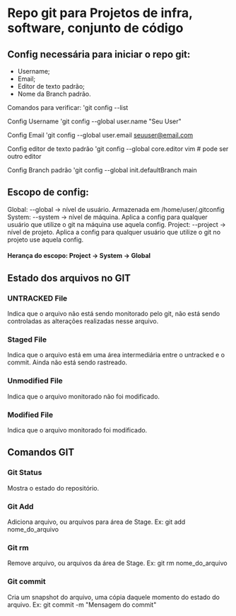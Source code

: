# Repo git para Projetos de infra, software, conjunto de código

## Config necessária para iniciar o repo git:

* Username;
* Email;
* Editor de texto padrão;
* Nome da Branch padrão.

Comandos para verificar:
'git config --list

Config Username
'git config --global user.name "Seu User"

Config Email
'git config --global user.email seuuser@email.com

Config editor de texto padrão
'git config --global core.editor vim # pode ser outro editor

Config Branch padrão
'git config --global init.defaultBranch main

## Escopo de config:

Global: --global -> nível de usuário. Armazenada em /home/user/.gitconfig
System: --system -> nível de máquina. Aplica a config para qualquer usuário que utilize o git na máquina use aquela config.
Project: --project -> nível de projeto. Aplica a config para qualquer usuário que utilize o git no projeto use aquela config.

#### Herança do escopo: Project -> System -> Global

## Estado dos arquivos no GIT

### UNTRACKED File

Indica que o arquivo não está sendo monitorado pelo git, não está sendo controladas as alterações realizadas nesse arquivo.

### Staged File

Indica que o arquivo está em uma área intermediária entre o untracked e o commit. Ainda não está sendo rastreado.

### Unmodified File

Indica que o arquivo monitorado não foi modificado.

### Modified File

Indica que o arquivo monitorado foi modificado.

## Comandos GIT

### Git Status

Mostra o estado do repositório.

### Git Add

Adiciona arquivo, ou arquivos para área de Stage.
Ex: git add nome_do_arquivo

### Git rm

Remove arquivo, ou arquivos da área de Stage.
Ex: git rm nome_do_arquivo

### Git commit

Cria um snapshot do arquivo, uma cópia daquele momento do estado do arquivo.
Ex: git commit -m "Mensagem do commit"